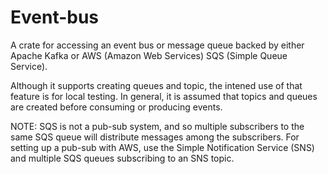 # Event-bus

A crate for accessing an event bus or message queue backed by either Apache Kafka or AWS (Amazon Web Services) SQS (Simple Queue Service).

Although it supports creating queues and topic, the intened use of that feature is for local testing. In general,
it is assumed that topics and queues are created before consuming or producing events.

NOTE: SQS is not a pub-sub system, and so multiple subscribers to the same SQS queue will distribute messages among the subscribers. For setting up a pub-sub with AWS, use the Simple Notification Service (SNS) and multiple SQS queues subscribing to an SNS topic.
